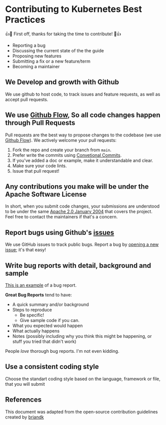 # Contributing to Kubernetes Best Practices

:+1::tada: First off, thanks for taking the time to contribute! :tada::+1:

- Reporting a bug
- Discussing the current state of the the guide
- Proposing new features
- Submitting a fix or a new feature/term
- Becoming a maintainer

## We Develop and growth with Github
We use github to host code, to track issues and feature requests, as well as accept pull requests.

## We use [Github Flow](https://guides.github.com/introduction/flow/index.html), So all code changes happen through Pull Requests
Pull requests are the best way to propose changes to the codebase (we use [Github Flow](https://guides.github.com/introduction/flow/index.html)). We actively welcome your pull requests:

1. Fork the repo and create your branch from `main`.
2. Prefer write the commits using [Convetional Commits](https://www.conventionalcommits.org/en/v1.0.0/).
3. If you've added a doc or example, make it understandable and clear.
4. Make sure your code lints.
5. Issue that pull request!

## Any contributions you make will be under the Apache Software License
In short, when you submit code changes, your submissions are understood to be under the same [Apache 2.0 January 2004](https://github.com/Malagurti/kubernetes-best-practices/blob/main/LICENSE/) that covers the project. Feel free to contact the maintainers if that's a concern.

## Report bugs using Github's [issues](https://github.com/diegolnasc/kubernetes-best-practices/issues)
We use GitHub issues to track public bugs. Report a bug by [opening a new issue](https://github.com/diegolnasc/kubernetes-best-practices/issues/new); it's that easy!

## Write bug reports with detail, background and sample
[This is an example](https://github.com/stevemao/github-issue-templates/blob/master/bugs-only/ISSUE_TEMPLATE.md) of a bug report.

**Great Bug Reports** tend to have:

- A quick summary and/or background
- Steps to reproduce
  - Be specific!
  - Give sample code if you can.
- What you expected would happen
- What actually happens
- Notes (possibly including why you think this might be happening, or stuff you tried that didn't work)

People *love* thorough bug reports. I'm not even kidding.

## Use a consistent coding style

Choose the standart coding style based on the language, framework or file, that you will submit


## References
This document was adapted from the open-source contribution guidelines created by [briandk](https://gist.github.com/briandk/3d2e8b3ec8daf5a27a62)
